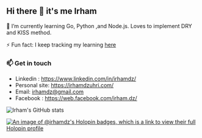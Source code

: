 ## Hi there 👋 it's me Irham

<!--**irhamdz/irhamdz** is a ✨ _special_ ✨ repository because its `README.md` (this file) appears on your GitHub profile.-->

<!--Here are some ideas to get you started:
- 😄 Pronouns: ...
- ⚡ Fun fact: ... -->

🌱 I’m currently learning Go, Python ,and Node.js. Loves to implement DRY and KISS method.

⚡ Fun fact: I keep tracking my learning [here](https://github.com/irhamdz/learning)

### 📫 Get in touch
- Linkedin : https://www.linkedin.com/in/irhamdz/
- Personal site: https://irhamdzuhri.com/
- Email: [irhamdz@gmail.com](mailto:irhamdz@gmail.com)
- Facebook : https://web.facebook.com/irham.dz/

<!--[![ko-fi](https://www.ko-fi.com/img/githubbutton_sm.svg)](https://ko-fi.com/B0B31KBVZ) -->

![Irham's GitHub stats](https://github-readme-stats.vercel.app/api?username=irhamdz&show_icons=true&theme=dark&include_all_commits=true&count_private=true)

[![An image of @irhamdz's Holopin badges, which is a link to view their full Holopin profile](https://holopin.me/irhamdz)](https://holopin.io/@irhamdz)
